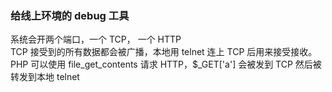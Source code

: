 ### 给线上环境的 debug 工具
系统会开两个端口，一个 TCP， 一个 HTTP  
TCP 接受到的所有数据都会被广播，本地用 telnet 连上 TCP 后用来接受接收。  
PHP 可以使用 file_get_contents 请求 HTTP，$_GET['a'] 会被发到 TCP 然后被转发到本地 telnet
